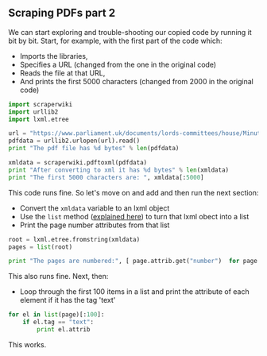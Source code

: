 ## Scraping PDFs part 2

We can start exploring and trouble-shooting our copied code by running it bit by bit. Start, for example, with the first part of the code which:

* Imports the libraries, 
* Specifies a URL (changed from the one in the original code)
* Reads the file at that URL,
* And prints the first 5000 characters (changed from 2000 in the original code)

```python
import scraperwiki
import urllib2
import lxml.etree

url = "https://www.parliament.uk/documents/lords-committees/house/Minutes/2016-17/HCMinutes-1-290616.pdf"
pdfdata = urllib2.urlopen(url).read()
print "The pdf file has %d bytes" % len(pdfdata)

xmldata = scraperwiki.pdftoxml(pdfdata)
print "After converting to xml it has %d bytes" % len(xmldata)
print "The first 5000 characters are: ", xmldata[:5000]
```

This code runs fine. So let's move on and add and then run the next section:
* Convert the `xmldata` variable to an lxml object
* Use the `list` method ([explained here](https://www.tutorialspoint.com/python/list_list.htm)) to turn that lxml obect into a list
* Print the page number attributes from that list

```python
root = lxml.etree.fromstring(xmldata)
pages = list(root)

print "The pages are numbered:", [ page.attrib.get("number")  for page in pages ]
```

This also runs fine. Next, then:

* Loop through the first 100 items in a list and print the attribute of each element if it has the tag 'text'

```python
for el in list(page)[:100]:
    if el.tag == "text":
        print el.attrib
```

This works.
